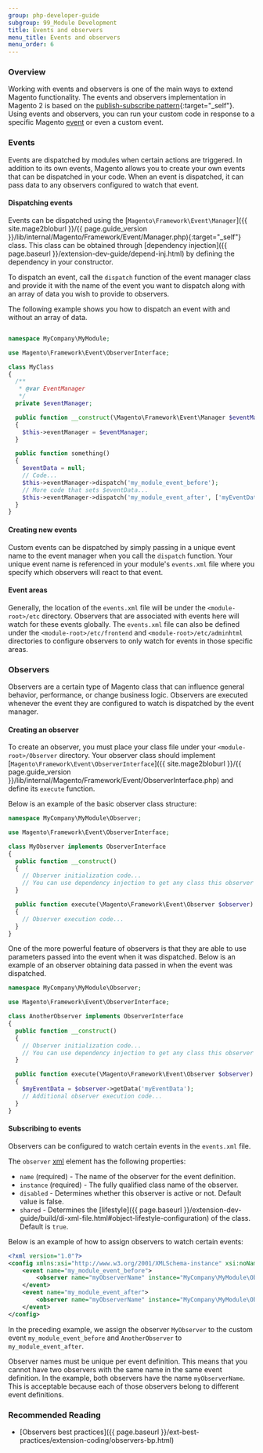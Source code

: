```yaml
---
group: php-developer-guide
subgroup: 99_Module Development
title: Events and observers
menu_title: Events and observers
menu_order: 6
---
```


### Overview

Working with events and observers is one of the main ways to extend Magento functionality. The events and observers implementation in Magento 2 is based on the [publish-subscribe pattern](https://en.wikipedia.org/wiki/Publish%E2%80%93subscribe_pattern){:target="_self"}. Using events and observers, you can run your custom code in response to a specific Magento [event](https://glossary.magento.com/event) or even a custom event.

### Events

Events are dispatched by modules when certain actions are triggered. In addition to its own events, Magento allows you to create your own events that can be dispatched in your code. When an event is dispatched, it can pass data to any observers configured to watch that event.

#### Dispatching events

Events can be dispatched using the [`Magento\Framework\Event\Manager`]({{ site.mage2bloburl }}/{{ page.guide_version }}/lib/internal/Magento/Framework/Event/Manager.php){:target="_self"} class. This class can be obtained through [dependency injection]({{ page.baseurl }}/extension-dev-guide/depend-inj.html) by defining the dependency in your constructor.

To dispatch an event, call the `dispatch` function of the event manager class and provide it with the name of the event you want to dispatch along with an array of data you wish to provide to observers.

The following example shows you how to dispatch an event with and without an array of data.

```php

namespace MyCompany\MyModule;

use Magento\Framework\Event\ObserverInterface;

class MyClass
{
  /**
   * @var EventManager
   */
  private $eventManager;

  public function __construct(\Magento\Framework\Event\Manager $eventManager)
  {
    $this->eventManager = $eventManager;
  }

  public function something()
  {
    $eventData = null;
    // Code...
    $this->eventManager->dispatch('my_module_event_before');
    // More code that sets $eventData...
    $this->eventManager->dispatch('my_module_event_after', ['myEventData' => $eventData]);
  }
}

```

#### Creating new events

Custom events can be dispatched by simply passing in a unique event name to the event manager when you call the `dispatch` function. Your unique event name is referenced in your module's `events.xml` file where you specify which observers will react to that event.

#### Event areas

Generally, the location of the `events.xml` file will be under the `<module-root>/etc` directory. Observers that are associated with events here will watch for these events globally. The `events.xml` file can also be defined under the `<module-root>/etc/frontend` and `<module-root>/etc/adminhtml` directories to configure observers to only watch for events in those specific areas.

### Observers

Observers are a certain type of Magento class that can influence general behavior, performance, or change business logic. Observers are executed whenever the event they are configured to watch is dispatched by the event manager.

#### Creating an observer

To create an observer, you must place your class file under your `<module-root>/Observer` directory. Your observer class should implement [`Magento\Framework\Event\ObserverInterface`]({{ site.mage2bloburl }}/{{ page.guide_version }}/lib/internal/Magento/Framework/Event/ObserverInterface.php) and define its `execute` function.

Below is an example of the basic observer class structure:
```php
namespace MyCompany\MyModule\Observer;

use Magento\Framework\Event\ObserverInterface;

class MyObserver implements ObserverInterface
{
  public function __construct()
  {
    // Observer initialization code...
    // You can use dependency injection to get any class this observer may need.
  }

  public function execute(\Magento\Framework\Event\Observer $observer)
  {
    // Observer execution code...
  }
}
```

One of the more powerful feature of observers is that they are able to use parameters passed into the event when it was dispatched. Below is an example of an observer obtaining data passed in when the event was dispatched.

```php
namespace MyCompany\MyModule\Observer;

use Magento\Framework\Event\ObserverInterface;

class AnotherObserver implements ObserverInterface
{
  public function __construct()
  {
    // Observer initialization code...
    // You can use dependency injection to get any class this observer may need.
  }

  public function execute(\Magento\Framework\Event\Observer $observer)
  {
    $myEventData = $observer->getData('myEventData');
    // Additional observer execution code...
  }
}
```

#### Subscribing to events

Observers can be configured to watch certain events in the `events.xml` file.

The `observer` [xml](https://glossary.magento.com/xml) element has the following properties:

* `name` (required) - The name of the observer for the event definition.
* `instance` (required) - The fully qualified class name of the observer.
* `disabled` - Determines whether this observer is active or not. Default value is false.
* `shared` - Determines the [lifestyle]({{ page.baseurl }}/extension-dev-guide/build/di-xml-file.html#object-lifestyle-configuration) of the class. Default is `true`.


Below is an example of how to assign observers to watch certain events:
```xml
<?xml version="1.0"?>
<config xmlns:xsi="http://www.w3.org/2001/XMLSchema-instance" xsi:noNamespaceSchemaLocation="urn:magento:framework:Event/etc/events.xsd">
    <event name="my_module_event_before">
        <observer name="myObserverName" instance="MyCompany\MyModule\Observer\MyObserver" />
    </event>
    <event name="my_module_event_after">
        <observer name="myObserverName" instance="MyCompany\MyModule\Observer\AnotherObserver" />
    </event>
</config>
```

In the preceding example, we assign the observer `MyObserver` to the custom event `my_module_event_before` and `AnotherObserver` to `my_module_event_after`.

Observer names must be unique per event definition. This means that you cannot have two observers with the same name in the same event definition. In the example, both observers have the name `myObserverName`. This is acceptable because each of those observers belong to different event definitions.

### Recommended Reading

* [Observers best practices]({{ page.baseurl }}/ext-best-practices/extension-coding/observers-bp.html)
